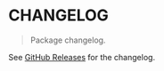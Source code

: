 # CHANGELOG

> Package changelog.

See [GitHub Releases](https://github.com/stdlib-js/number-float32-base-normalize/releases) for the changelog.